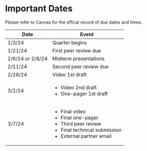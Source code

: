 # Important Dates

Please refer to Canvas for the offical record of due dates and times.

| Date | Event | 
| ----------- | ----------- |
| 1/3/24 | Quarter begins | 
| 1/21/24 | First peer review due | 
| 2/6/24 or 2/8/24 | Midterm presentations | 
| 2/11/24 | Second peer review due |
| 2/28/24 | Video 1st draft |
| 3/1/24  | <ul><li>Video 2nd draft</li> <li>One-pager 1st draft</li></ul> | 
| 3/7/24 | <ul><li>Final video</li><li>Final one-pager</li><li>Third peer review</li><li>Final technical submission</li><li>External partner email</li></ul> | 